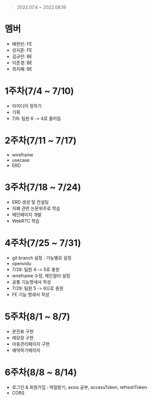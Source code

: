 > 2022.07.4 ~ 2022.08.19

# 멤버
- 배한빈: FE
- 성지훈: FE
- 김규란: BE
- 이준경: BE
- 최지혜: BE

# 1주차(7/4 ~ 7/10)
- 아이디어 정하기
- 기획
- 7/6: 팀원 6 -> 4로 줄어듬

# 2주차(7/11 ~ 7/17)
- wireframe
- usecase
- ERD

# 3주차(7/18 ~ 7/24)
- ERD 생성 및 컨설팅
- 자폐 관련 논문위주로 학습
- 메인페이지 개발
- WebRTC 학습

# 4주차(7/25 ~ 7/31)
- git branch 설정 : 기능별로 설정
- openvidu
- 7/28: 팀원 4 -> 5로 충원
- wireframe 수정, 메인컬러 설정
- 공통 기능명세서 작성
- 7/29: 팀원 5 -> 6으로 충원
- FE 기능 명세서 작성

# 5주차(8/1 ~ 8/7)
- 문진표 구현
- 메모장 구현
- 아동관리페이지 구현
- 예약하기페이지 

# 6주차(8/8 ~ 8/14)
- 로그인 & 회원가입 : 파일받기, axios 공부, accessToken, refreshToken
- CORS

